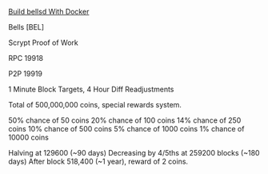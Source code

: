 [Build bellsd With Docker](WALLET.md)

Bells [BEL]

Scrypt Proof of Work

RPC 19918

P2P 19919

1 Minute Block Targets, 4 Hour Diff Readjustments

Total of 500,000,000 coins, special rewards system.

50% chance of 50 coins
20% chance of 100 coins
14% chance of 250 coins
10% chance of 500 coins
5% chance of 1000 coins
1% chance of 10000 coins

Halving at 129600 (~90 days)
Decreasing by 4/5ths at 259200 blocks (~180 days)
After block 518,400 (~1 year), reward of 2 coins.
